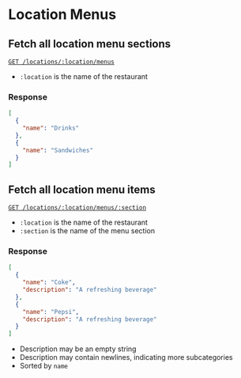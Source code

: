 # Location Menus

## Fetch all location menu sections

[`GET /locations/:location/menus`](https://beaver-eats-backend-demo.fly.dev/locations/menus)

- `:location` is the name of the restaurant

### Response

```json
[
  {
    "name": "Drinks"
  },
  {
    "name": "Sandwiches"
  }
]
```

## Fetch all location menu items

[`GET /locations/:location/menus/:section`](https://beaver-eats-backend-demo.fly.dev/locations/menus)

- `:location` is the name of the restaurant
- `:section` is the name of the menu section

### Response

```json
[
  {
    "name": "Coke",
    "description": "A refreshing beverage"
  },
  {
    "name": "Pepsi",
    "description": "A refreshing beverage"
  }
]
```

- Description may be an empty string
- Description may contain newlines, indicating more subcategories
- Sorted by `name`
